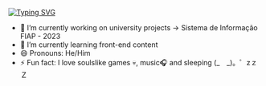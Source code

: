 [![Typing SVG](https://readme-typing-svg.herokuapp.com/?color=ffffff&size=35&center=true&vCenter=true&width=1000&lines=HELLO+THERE+👈(ﾟヮﾟ👈);My+name+is+Gabriel;23+years+old;São+Paulo,+Brazil;FRONT-END+Student)](https://git.io/typing-svg)


- 🔭 I’m currently working on university projects -> Sistema de Informação FIAP - 2023
- 🧠 I’m currently learning front-end content
- 😄 Pronouns: He/Him
- ⚡ Fun fact: I love soulslike games 💀, music🎧 and sleeping  (_　_)。゜zｚＺ
